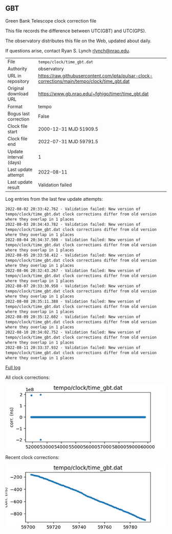 
## GBT

Green Bank Telescope clock correction file

This file records the difference between UTC(GBT) and UTC(GPS).

The observatory distributes this file on the Web, updated about daily.

If questions arise, contact Ryan S. Lynch <rlynch@nrao.edu>.

|     |     |
|:--- |:--- |
| File | `tempo/clock/time_gbt.dat` |
| Authority | observatory |
| URL in repository | <https://raw.githubusercontent.com/ipta/pulsar-clock-corrections/main/tempo/clock/time_gbt.dat> |
| Original download URL | <https://www.gb.nrao.edu/~fghigo/timer/time_gbt.dat> |
| Format | tempo |
| Bogus last correction | False |
| Clock file start | 2000-12-31 MJD 51909.5 |
| Clock file end | 2022-07-31 MJD 59791.5 |
| Update interval (days) | 1 |
| Last update attempt | 2022-08-11 |
| Last update result | Validation failed |

Log entries from the last few update attempts:
```
2022-08-02 20:33:42.762 - Validation failed: New version of tempo/clock/time_gbt.dat clock corrections differ from old version where they overlap in 1 places
2022-08-03 20:34:43.782 - Validation failed: New version of tempo/clock/time_gbt.dat clock corrections differ from old version where they overlap in 1 places
2022-08-04 20:34:37.508 - Validation failed: New version of tempo/clock/time_gbt.dat clock corrections differ from old version where they overlap in 1 places
2022-08-05 20:33:58.412 - Validation failed: New version of tempo/clock/time_gbt.dat clock corrections differ from old version where they overlap in 1 places
2022-08-06 20:32:43.267 - Validation failed: New version of tempo/clock/time_gbt.dat clock corrections differ from old version where they overlap in 1 places
2022-08-07 20:33:30.958 - Validation failed: New version of tempo/clock/time_gbt.dat clock corrections differ from old version where they overlap in 1 places
2022-08-08 20:35:11.388 - Validation failed: New version of tempo/clock/time_gbt.dat clock corrections differ from old version where they overlap in 1 places
2022-08-09 20:35:12.602 - Validation failed: New version of tempo/clock/time_gbt.dat clock corrections differ from old version where they overlap in 1 places
2022-08-10 20:34:02.752 - Validation failed: New version of tempo/clock/time_gbt.dat clock corrections differ from old version where they overlap in 1 places
2022-08-11 20:33:37.932 - Validation failed: New version of tempo/clock/time_gbt.dat clock corrections differ from old version where they overlap in 1 places
```
[Full log](https://raw.githubusercontent.com/ipta/pulsar-clock-corrections/main/log/tempo/clock/time_gbt.dat.log)


All clock corrections:

![plot of all clock corrections](time_gbt.dat.png "All corrections")

Recent clock corrections:

![plot of recent clock corrections](time_gbt.dat.short.png "Recent corrections")

